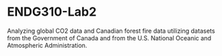 # ENDG310-Lab2
Analyzing global CO2 data and Canadian forest fire data utilizing datasets from the Government of Canada and from the U.S. National Oceanic and Atmospheric Administration.
